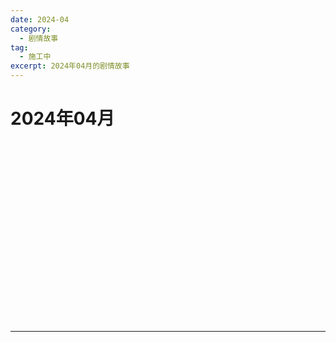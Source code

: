 ```yaml
---
date: 2024-04
category:
  - 剧情故事
tag:
  - 施工中
excerpt: 2024年04月的剧情故事
---
```


# 2024年04月 

<EpisodeButton label="4/1　#???" badge="施工中">
</EpisodeButton>
<br>

<EpisodeButton label="4/3　#188" badge="施工中">
</EpisodeButton>
<br>

<EpisodeButton label="4/4　#189" addon="[含卫星外]" badge="施工中">
</EpisodeButton>
<br>

<EpisodeButton label="4/5　#190" badge="施工中">
</EpisodeButton>
<br>

<EpisodeButton label="4/7　#191" badge="施工中">
</EpisodeButton>
<br>

<EpisodeButton label="4/9　#192" badge="施工中">
</EpisodeButton>
<br>

<EpisodeButton label="4/10　#193" badge="施工中">
</EpisodeButton>
<br>

<EpisodeButton label="4/12　#194" badge="施工中">
</EpisodeButton>
<br>

<EpisodeButton label="4/13　#195" badge="施工中">
</EpisodeButton>
<br>

<EpisodeButton label="4/14　#196" badge="施工中">
</EpisodeButton>
<br>

<EpisodeButton label="4/23　#197" badge="施工中">
</EpisodeButton>
<br>

<EpisodeButton label="4/24　#198" badge="施工中">
</EpisodeButton>
<br>

<EpisodeButton label="4/25　#199" badge="施工中">
</EpisodeButton>
<br>

<EpisodeButton label="4/26　#200" badge="施工中">
</EpisodeButton>
<br>

<EpisodeButton label="4/27　#200.5" addon="[卫星外]" badge="施工中">
</EpisodeButton>
<br>

<EpisodeButton label="4/28　#201" badge="施工中">
</EpisodeButton>
<br>

<EpisodeButton label="4/30　#202" badge="施工中">
</EpisodeButton>
<br>

---

<script setup>
  import EpisodeButton from "@EpisodeButton"
</script>